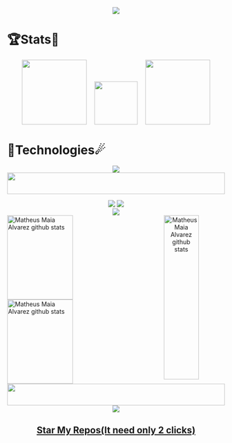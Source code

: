 <!DOCTYPE html>
<html>
<body>
    <div style="display: flex; justify-content: center;">
        <img align="center" src="./assets/Welcome.gif" />
    </div>
<!--     <div>
        <img width="100%" height="50" src="https://i.imgur.com/dBaSKWF.gif" />
        <div align="center">
            <a>
                <img src="https://readme-typing-svg.demolab.com?font=&size=30&duration=3000&pause=1500&color=0CF7D9&center=true&vCenter=true&width=435&lines=%3C%2FTALENTED+DEVELOPER%2F%3E;%3C%2FContact+Me+Here+--%3E+" alt="Typing SVG" />
            </a>
            <a href="mailto:fancydeveoper@gmail.com">
                <img src='https://img.icons8.com/fluency/344/gmail-new.png' height="50">
            </a>&nbsp;&nbsp;&nbsp;
            <a href="https://join.skype.com/upNHWNAMPGJ8">
                <img src='https://img.icons8.com/color/344/skype.png' height="50">
            </a>
            <img width="100%" height="50" src="https://i.imgur.com/dBaSKWF.gif" />
        </div>
    </div> -->
<!--     <p>
        <img align="right" style="width:500px; height:400px;" 
        src="./assets/Right_Side.gif" />
        <img align="right"
        src="https://readme-typing-svg.herokuapp.com/?lines=Sincere%20and%20%20Reliable%20Full-Stack%20Web%20Developer;6+%2B%20years%20of%20hands-on%20experience;Perfect%20Client-Oriented%20Guy&center=true&width=500&height=45" />
        <h3 align="left">As a hardworking developer with 6 years of experience, I have a knack for creating elegant solutions in minimal time. Developed several e-commerce web apps, customer web portals, product launch websites, and donation web apps for local charities.</h3>
        <h3 align="left">Building state-of-the-art, easy-to-use, user-friendly websites and applications is truly a passion of mine. I am adept at joining projects at an early stage, planning the architecture of the system, executing the plan, and scaling it for a high number of concurrent users.</h3>
        <h3 align="left">Continued technical education has allowed me to stay ahead of the curve and deliver exceptional work to each employer I've worked for - both full-time and Fixed Cost contracts.</h3>
        <img width="100%" height="50" src="https://i.imgur.com/dBaSKWF.gif" />
    </p> -->
    <h1>🏆Stats🏅</h1>
    <p align="center">
        <img width="150" src="https://cdn.jsdelivr.net/gh/sun0225SUN/sun0225SUN/assets/images/left.png" />&emsp;
        <img src="https://media.tenor.com/0ENB5HuTH0gAAAAi/trophy-beker.gif" width="100px" height="100px">&emsp;
        <img width="150" src="https://cdn.jsdelivr.net/gh/sun0225SUN/sun0225SUN/assets/images/right.png" /> 
    </p>
    <p>
        <h1>🌠Technologies☄</h1>
        <div align="center">
            <img src="https://skillicons.dev/icons?i=ts,js,nodejs,angular,react,nuxt,next,express,vue,laravel,php,wordpress,css,html,figma,python,django,flask,fastapi,cpp,qt,dotnet,androidstudio,flutter,java,go,,,docker,postgresql,mysql,mongodb,firebase,postman,cloudflare,aws,azure&perline=13"/>
        </div>
        <img width="100%" height="50" src="https://i.imgur.com/dBaSKWF.gif" />
    </p>
    <div align="center">
        <div align="center">
            <div align="center">
                <img src="https://github-profile-trophy.vercel.app/?username=ken-b4u&theme=matrix&no-bg=true&no-frame=true&column=2&title=LongTimeUser,AncientUser" />
                <img src="https://github-profile-trophy.vercel.app/?username=charles0830&theme=matrix&no-bg=true&no-frame=true&column=3&title=MultiLanguage,Followers,Organizations" />
            </div>
            <img align="center" src="https://github-profile-trophy.vercel.app/?username=charles0830&theme=matrix&no-bg=true&no-frame=true&row=1&column=6&title=Commits,PullRequest,Repositories,Issues,Stars,Reviews" />
        </div>
        <div align="center">  
            <img  align="right" height="380px" width="40%" src="https://github-readme-stats.vercel.app/api/top-langs/?username=charles0830&langs_count=20&layout=compact&exclude_repo=AI-Image-Caption-Bot,School-Donation-Analysis,AI-Music-Generation,homemade-machine-learning&hide_border=true&theme=github_dark&PAT_1" alt="Matheus Maia Alvarez github stats" />
            <div align="left">
                <img height="195px" width="55%" src="https://github-readme-stats.vercel.app/api?username=charles0830&title_color=00bfbf&icon_color=00bfbf&text_color=c9d1d9&bg_color=0d1117&hide_border=true&PAT_1" alt="Matheus Maia Alvarez github stats" /> 
                <img height="195px" width="55%" src="https://github-readme-streak-stats.herokuapp.com/?user=charles0830&theme=github_dark&hide_border=true&PAT_1" alt="Matheus Maia Alvarez github stats" />
<!-- ![charles0830 github-stats](https://stats.dooboo.io/api/github-stats-advanced?login=charles0830) -->
            </div>
             <img width="100%" height="50" src="https://i.imgur.com/dBaSKWF.gif" />
        </div>
        <div>
            <img src="https://user-images.githubusercontent.com/120355368/259693892-0f6f2fb1-82ff-4024-812a-c62a33a887f9.gif" align="center">
            <a target="blank" href="https://profile-counter.glitch.me/devgruu/count.svg">
<!--                 <p align="center">💖 Visited Counts 💖<br><br> <img
                        src="https://profile-counter.glitch.me/charles0830/count.svg" />
                </p> -->
            </a>
        </div>
        <div>
            <h2 align="center">
                <a href="https://github.com/fancydeveloper?tab=repositories">Star My Repos(It need only 2 clicks)</a>
            </h2>
        </div>
    </div>
</body>
</html>
